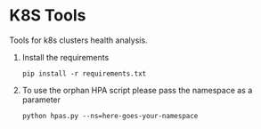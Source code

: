 # K8S Tools

Tools for k8s clusters health analysis.

1. Install the requirements

    ```
    pip install -r requirements.txt
    ```

2. To use the orphan HPA script please pass the namespace as a parameter

    ```
    python hpas.py --ns=here-goes-your-namespace
    ```